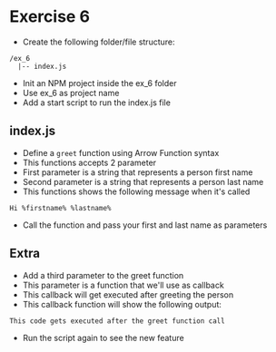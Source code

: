 # Exercise 6

* Create the following folder/file structure:
```
/ex_6
  |-- index.js
```

* Init an NPM project inside the ex_6 folder
* Use ex_6 as project name
* Add a start script to run the index.js file

## index.js
* Define a `greet` function using Arrow Function syntax
* This functions accepts 2 parameter
* First parameter is a string that represents a person first name
* Second parameter is a string that represents a person last name
* This functions shows the following message when it's called
```
Hi %firstname% %lastname%
```
* Call the function and pass your first and last name as parameters

## Extra
* Add a third parameter to the greet function
* This parameter is a function that we'll use as callback
* This callback will get executed after greeting the person
* This callback function will show the following output:
```
This code gets executed after the greet function call
```
* Run the script again to see the new feature
